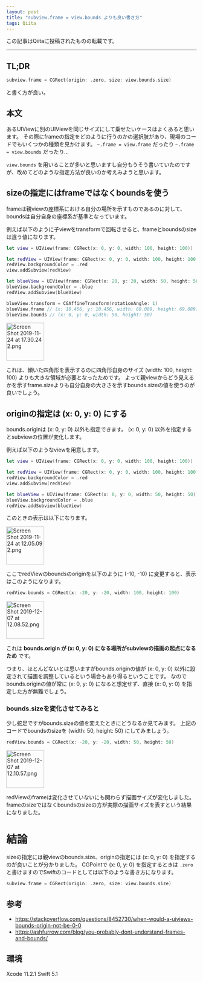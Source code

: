 ```yaml
---
layout: post
title: "subview.frame = view.bounds よりも良い書き方"
tags: Qiita
---
```

この記事はQiitaに投稿されたものの転載です。

---



## TL;DR
```swift
subview.frame = CGRect(origin: .zero, size: view.bounds.size)
```
と書く方が良い。 


## 本文

あるUIViewに別のUIViewを同じサイズにして乗せたいケースはよくあると思います。
その際にframeの指定をどのように行うのかの選択肢があり、現場のコードでもいくつかの種類を見かけます。
`~.frame = view.frame` だったり `~.frame = view.bounds` だったり...

`view.bounds` を用いることが多いと思いますし自分もうそう書いていたのですが、改めてどのような指定方法が良いのか考えみようと思います。


## sizeの指定にはframeではなくboundsを使う

frameは親viewの座標系における自分の場所を示すものであるのに対して、boundsは自分自身の座標系が基準となっています。

例えば以下のように子viewをtransformで回転させると、frameとboundsのsizeは違う値になります。

```swift
let view = UIView(frame: CGRect(x: 0, y: 0, width: 100, height: 100))

let redView = UIView(frame: CGRect(x: 0, y: 0, width: 100, height: 100))
redView.backgroundColor = .red
view.addSubview(redView)

let blueView = UIView(frame: CGRect(x: 20, y: 20, width: 50, height: 50))
blueView.backgroundColor = .blue
redView.addSubview(blueView)

blueView.transform = CGAffineTransform(rotationAngle: 1)
blueView.frame // (x: 10.456, y: 10.456, width: 69.089, height: 69.089)
blueView.bounds // (x: 0, y: 0, width: 50, height: 50)
```

<img width="100" alt="Screen Shot 2019-11-24 at 17.30.24 2.png" src="https://qiita-image-store.s3.ap-northeast-1.amazonaws.com/0/23679/9802d4b4-fe80-3338-e79e-457f74473b29.png">


これは、傾いた四角形を表示するのに四角形自身のサイズ (width: 100, height: 100) よりも大きな領域が必要となったためです。
よって親viewからどう見えるかを示すframe.sizeよりも自分自身の大きさを示すbounds.sizeの値を使うのが良いでしょう。


## originの指定は (x: 0, y: 0) にする

bounds.originは (x: 0, y: 0) 以外も指定できます。
(x: 0, y: 0) 以外を指定するとsubviewの位置が変化します。

例えば以下のようなviewを用意します。

```swift
let view = UIView(frame: CGRect(x: 0, y: 0, width: 100, height: 100))

let redView = UIView(frame: CGRect(x: 0, y: 0, width: 100, height: 100))
redView.backgroundColor = .red
view.addSubview(redView)

let blueView = UIView(frame: CGRect(x: 0, y: 0, width: 50, height: 50))
blueView.backgroundColor = .blue
redView.addSubview(blueView)
```

このときの表示は以下になります。

<img width="100" alt="Screen Shot 2019-11-24 at 12.05.09 2.png" src="https://qiita-image-store.s3.ap-northeast-1.amazonaws.com/0/23679/66efc2f4-9eb6-e564-1c35-826ee5b1271f.png">


ここでredViewのboundsのoriginを以下のように (-10, -10) に変更すると、表示はこのようになります。

```swift
redView.bounds = CGRect(x: -20, y: -20, width: 100, height: 100)
```

<img width="100" alt="Screen Shot 2019-12-07 at 12.08.52.png" src="https://qiita-image-store.s3.ap-northeast-1.amazonaws.com/0/23679/078c1a1a-077e-927a-46a1-a6f97110e2a9.png">


これは **bounds.origin が (x: 0, y: 0) になる場所がsubviewの描画の起点になるため** です。

つまり、ほとんどないとは思いますがbounds.originの値が (x: 0, y: 0) 以外に設定されて描画を調整しているという場合もあり得るということです。
なのでbounds.originの値が常に (x: 0, y: 0) になると想定せず、直接 (x: 0, y: 0) を指定した方が無難でしょう。



### bounds.sizeを変化させてみると

少し蛇足ですがbounds.sizeの値を変えたときにどうなるか見てみます。
上記のコードでboundsのsizeを (width: 50, height: 50) にしてみましょう。

```swift
redView.bounds = CGRect(x: -20, y: -20, width: 50, height: 50)
```

<img width="100" alt="Screen Shot 2019-12-07 at 12.10.57.png" src="https://qiita-image-store.s3.ap-northeast-1.amazonaws.com/0/23679/019b7721-923f-e6bd-53d4-a5e65379a90d.png">


redViewのframeは変化させていないにも関わらず描画サイズが変化しました。
frameのsizeではなくboundsのsizeの方が実際の描画サイズを表すという結果になりました。


# 結論
sizeの指定には親viewのbounds.size、originの指定には (x: 0, y: 0) を指定するのが良いことが分かりました。
CGPointで (x: 0, y: 0) を指定するときは `.zero` と書けますのでSwiftのコードとしては以下のような書き方になります。

```swift
subview.frame = CGRect(origin: .zero, size: view.bounds.size)
```


## 参考
- https://stackoverflow.com/questions/8452730/when-would-a-uiviews-bounds-origin-not-be-0-0 
- https://ashfurrow.com/blog/you-probably-dont-understand-frames-and-bounds/


## 環境
Xcode 11.2.1
Swift 5.1




